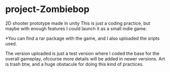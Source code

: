 # project-Zombiebop
2D shooter prototype made in unity
This is just a coding practice, but maybe with enough features I could launch it as a small indie game.

*You can find a rar package with the game, and I also uploaded the sripts used.

The version uploaded is just a test version where I coded the base for the overall gameplay, ofcourse more details will be added in newer versions.
Art is trash btw, and a huge obstacule for doing this kind of practices.
